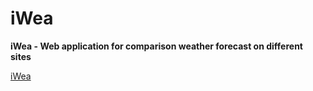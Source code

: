 # iWea #
**iWea - Web application for comparison weather forecast on different sites**

[iWea](http://iwea.ml/)